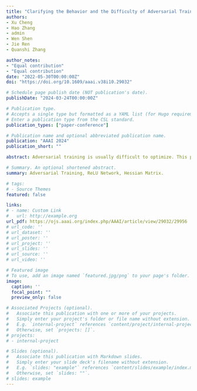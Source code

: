 ```yaml
---
title: "Clarifying the Behavior and the Difficulty of Adversarial Training" **AAAI**
authors:
- Xu Cheng
- Hao Zhang
- admin
- Wen Shen
- Jie Ren
- Quanshi Zhang

author_notes:
- "Equal contribution"
- "Equal contribution"
date: "2022-05-30T00:00:00Z"
doi: "https://doi.org/10.1609/aaai.v38i10.29032"

# Schedule page publish date (NOT publication's date).
publishDate: "2024-03-24T00:00:00Z"

# Publication type.
# Accepts a single type but formatted as a YAML list (for Hugo requirements).
# Enter a publication type from the CSL standard.
publication_types: ["paper-conference"]

# Publication name and optional abbreviated publication name.
publication: "AAAI 2024"
publication_short: ""

abstract: Adversarial training is usually difficult to optimize. This paper provides conceptual and analytic insights into the difficulty of adversarial training via a simple theoretical study, where we derive an approximate dynamics of a recursive multi-step attack in a simple setting. Despite the simplicity of our theory, it still reveals verifiable predictions about various phenomena in adversarial training under real-world settings. First, compared to vanilla training, adversarial training is more likely to boost the influence of input samples with large gradient norms in an exponential manner. Besides, adversarial training also strengthens the influence of the Hessian matrix of the loss w.r.t. network parameters, which is more likely to make network parameters oscillate and boosts the difficulty of adversarial training.

# Summary. An optional shortened abstract.
summary: Adversarial Training, ReLU Network, Hessian Matrix.

# tags:
# - Source Themes
featured: false

links:
# - name: Custom Link
#   url: http://example.org
url_pdf: https://ojs.aaai.org/index.php/AAAI/article/view/29032/29956
# url_code: ''
# url_dataset: ''
# url_poster: ''
# url_project: ''
# url_slides: ''
# url_source: ''
# url_video: ''

# Featured image
# To use, add an image named `featured.jpg/png` to your page's folder. 
image:
  caption: ''
  focal_point: ""
  preview_only: false

# Associated Projects (optional).
#   Associate this publication with one or more of your projects.
#   Simply enter your project's folder or file name without extension.
#   E.g. `internal-project` references `content/project/internal-project/index.md`.
#   Otherwise, set `projects: []`.
# projects:
# - internal-project

# Slides (optional).
#   Associate this publication with Markdown slides.
#   Simply enter your slide deck's filename without extension.
#   E.g. `slides: "example"` references `content/slides/example/index.md`.
#   Otherwise, set `slides: ""`.
# slides: example
---
```


<!-- {{% callout note %}}
Create your slides in Markdown - click the *Slides* button to check out the example.
{{% /callout %}}

Add the publication's **full text** or **supplementary notes** here. You can use rich formatting such as including [code, math, and images](https://wowchemy.com/docs/content/writing-markdown-latex/). -->
